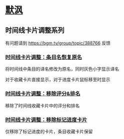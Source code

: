 <!--
 * @Author: Zhuo Yue
 * @LastEditTime: 2023-10-23 17:30
 * @FilePath: \scripts\eien\README.md
-->
# [默沨](https://bgm.tv/user/eien)

## 时间线卡片调整系列

有问题请到 https://bgm.tv/group/topic/388766 反馈

### [时间线卡片调整：条目名恢复原名](timeline_card_title_swap.js)

将时间线中条目的译名修改为原名，同时灰色小字显示译名

对于收藏卡片直接显示，对于进度卡片鼠标移至时显示

### [时间线卡片调整：移除评分&排名](timeline_card_ranking_remove.js)

移除了时间线收藏卡片中的评分和排名

### [时间线卡片调整：移除标记进度卡片](timeline_card_remove.js)

仅移除了标记进度的卡片，条目收藏卡片保留
